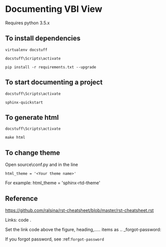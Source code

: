 # Documenting VBI View

Requires python 3.5.x

## To install dependencies

    virtualenv docstuff

    docstuff\Scripts\activate

    pip install -r requirements.txt --upgrade

## To start documenting a project

    docstuff\Scripts\activate

    sphinx-quickstart

## To generate html

    docstuff\Scripts\activate

    make html

## To change theme

Open source\conf.py and in the line

    html_theme = '<Your theme name>'

For example: html_theme = 'sphinx-rtd-theme'

## Reference

https://github.com/ralsina/rst-cheatsheet/blob/master/rst-cheatsheet.rst



Links:
code .

Set the link code above the figure, heading,..... items as .. _forgot-password:

If you forgot password, see :ref:`forgot-password`

